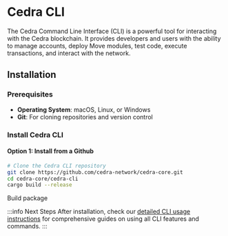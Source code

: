 # Cedra CLI

The Cedra Command Line Interface (CLI) is a powerful tool for interacting with the Cedra blockchain. It provides developers and users with the ability to manage accounts, deploy Move modules, test code, execute transactions, and interact with the network.

## Installation

### Prerequisites
- **Operating System**: macOS, Linux, or Windows
- **Git**: For cloning repositories and version control

### Install Cedra CLI

#### Option 1: Install from a Github
```bash
# Clone the Cedra CLI repository
git clone https://github.com/cedra-network/cedra-core.git
cd cedra-core/cedra-cli
cargo build --release

```

Build package

:::info Next Steps
After installation, check our [detailed CLI usage instructions](/docs/cli/usage) for comprehensive guides on using all CLI features and commands.
:::
